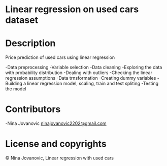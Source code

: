 # Linear regression on used cars dataset

# Description
Price prediction of used cars using linear regression 

-Data preprocessing
-Variable selection
-Data cleaning
-Exploring the data with probability distribution
-Dealing with outliers
-Checking the linear regression assumptions
-Data trnsformation
-Creating dummy variables
-Building a linear regression model, scaling, train and test spliting
-Testing the model

# Contributors
-Nina Jovanovic <ninajovanovic2202@gmail.com>

# License and copyrights
© Nina Jovanovic, Linear regression with used cars

